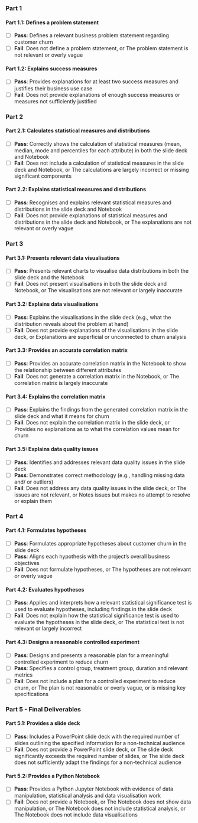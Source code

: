 ### **Part 1**
#### **Part 1.1:** Defines a problem statement
- [ ] **Pass**: Defines a relevant business problem statement regarding customer churn  
- [ ] **Fail**: Does not define a problem statement, or The problem statement is not relevant or overly vague  
#### **Part 1.2:** Explains success measures
- [ ] **Pass**: Provides explanations for at least two success measures and justifies their business use case  
- [ ] **Fail**: Does not provide explanations of enough success measures or measures not sufficiently justified  

### **Part 2**  
#### **Part 2.1:** Calculates statistical measures and distributions
- [ ] **Pass**: Correctly shows the calculation of statistical measures (mean, median, mode and percentiles for each attribute) in both the slide deck and Notebook  
- [ ] **Fail**: Does not include a calculation of statistical measures in the slide deck and Notebook, or The calculations are largely incorrect or missing significant components  
#### **Part 2.2:** Explains statistical measures and distributions
- [ ] **Pass**: Recognises and explains relevant statistical measures and distributions in the slide deck and Notebook  
- [ ] **Fail**: Does not provide explanations of statistical measures and distributions in the slide deck and Notebook, or The explanations are not relevant or overly vague  

### **Part 3** 
#### **Part 3.1:** Presents relevant data visualisations
- [ ] **Pass**: Presents relevant charts to visualise data distributions in both the slide deck and the Notebook  
- [ ] **Fail**: Does not present visualisations in both the slide deck and Notebook, or The visualisations are not relevant or largely inaccurate  
#### **Part 3.2:** Explains data visualisations
- [ ] **Pass**: Explains the visualisations in the slide deck (e.g., what the distribution reveals about the problem at hand)  
- [ ] **Fail**: Does not provide explanations of the visualisations in the slide deck, or Explanations are superficial or unconnected to churn analysis  
#### **Part 3.3:** Provides an accurate correlation matrix
- [ ] **Pass**: Provides an accurate correlation matrix in the Notebook to show the relationship between different attributes  
- [ ] **Fail**: Does not generate a correlation matrix in the Notebook, or The correlation matrix is largely inaccurate  
#### **Part 3.4:** Explains the correlation matrix
- [ ] **Pass**: Explains the findings from the generated correlation matrix in the slide deck and what it means for churn  
- [ ] **Fail**: Does not explain the correlation matrix in the slide deck, or Provides no explanations as to what the correlation values mean for churn  
#### **Part 3.5:** Explains data quality issues
- [ ] **Pass**: Identifies and addresses relevant data quality issues in the slide deck  
- [ ] **Pass**: Demonstrates correct methodology (e.g., handling missing data and/ or outliers)  
- [ ] **Fail**: Does not address any data quality issues in the slide deck, or The issues are not relevant, or Notes issues but makes no attempt to resolve or explain them  

### **Part 4** 
#### **Part 4.1:** Formulates hypotheses
- [ ] **Pass**: Formulates appropriate hypotheses about customer churn in the slide deck  
- [ ] **Pass**: Aligns each hypothesis with the project’s overall business objectives  
- [ ] **Fail**: Does not formulate hypotheses, or The hypotheses are not relevant or overly vague  
#### **Part 4.2:** Evaluates hypotheses
- [ ] **Pass**: Applies and interprets how a relevant statistical significance test is used to evaluate hypotheses, including findings in the slide deck  
- [ ] **Fail**: Does not explain how the statistical significance test is used to evaluate the hypotheses in the slide deck, or The statistical test is not relevant or largely incorrect  
#### **Part 4.3:** Designs a reasonable controlled experiment
- [ ] **Pass**: Designs and presents a reasonable plan for a meaningful controlled experiment to reduce churn  
- [ ] **Pass**: Specifies a control group, treatment group, duration and relevant metrics  
- [ ] **Fail**: Does not include a plan for a controlled experiment to reduce churn, or The plan is not reasonable or overly vague, or is missing key specifications  

### **Part 5 - Final Deliverables**  
#### **Part 5.1:** Provides a slide deck
- [ ] **Pass**: Includes a PowerPoint slide deck with the required number of slides outlining the specified information for a non-technical audience  
- [ ] **Fail**: Does not provide a PowerPoint slide deck, or The slide deck significantly exceeds the required number of slides, or The slide deck does not sufficiently adapt the findings for a non-technical audience  
#### **Part 5.2:** Provides a Python Notebook
- [ ] **Pass**: Provides a Python Jupyter Notebook with evidence of data manipulation, statistical analysis and data visualisation work  
- [ ] **Fail**: Does not provide a Notebook, or The Notebook does not show data manipulation, or The Notebook does not include statistical analysis, or The Notebook does not include data visualisations